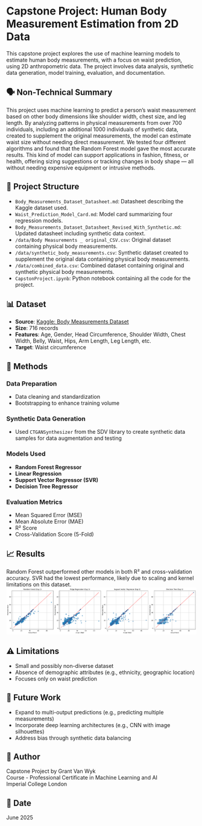 
# Capstone Project: Human Body Measurement Estimation from 2D Data

This capstone project explores the use of machine learning models to estimate human body measurements, with a focus on waist prediction, using 2D anthropometric data. The project involves data analysis, synthetic data generation, model training, evaluation, and documentation.

## 🗣️ Non-Technical Summary

This project uses machine learning to predict a person’s waist measurement based on other body dimensions like shoulder width, chest size, and leg length. By analyzing patterns in physical measurements from over 700 individuals, including an additional 1000 individuals of synthetic data, created to supplement the original measurements, the model can estimate waist size without needing direct measurement. We tested four different algorithms and found that the Random Forest model gave the most accurate results. This kind of model can support applications in fashion, fitness, or health, offering sizing suggestions or tracking changes in body shape — all without needing expensive equipment or intrusive methods.

## 📁 Project Structure

- `Body_Measurements_Dataset_Datasheet.md`: Datasheet describing the Kaggle dataset used.
- `Waist_Prediction_Model_Card.md`: Model card summarizing four regression models.
- `Body_Measurements_Dataset_Datasheet_Revised_With_Synthetic.md`: Updated datasheet including synthetic data context.
- `/data/Body Measurements _ original_CSV.csv`: Original dataset containing physical body measurements.
- `/data/synthetic_body_measurements.csv`: Synthetic dataset created to supplement the original data containing physical body measurements.
- `/data/combined_data.csv`: Combined dataset containing original and synthetic physical body measurements.
- `CapstonProject.ipynb`: Python notebook containing all the code for the project.

## 📊 Dataset

- **Source**: [Kaggle: Body Measurements Dataset](https://www.kaggle.com/datasets/saurabhshahane/body-measurements-dataset)
- **Size**: 716 records
- **Features**: Age, Gender, Head Circumference, Shoulder Width, Chest Width, Belly, Waist, Hips, Arm Length, Leg Length, etc.
- **Target**: Waist circumference

## 🧪 Methods

### Data Preparation
- Data cleaning and standardization
- Bootstrapping to enhance training volume

### Synthetic Data Generation
- Used `CTGANSynthesizer` from the SDV library to create synthetic data samples for data augmentation and testing

### Models Used
- **Random Forest Regressor**
- **Linear Regression**
- **Support Vector Regressor (SVR)**
- **Decision Tree Regressor**

### Evaluation Metrics
- Mean Squared Error (MSE)
- Mean Absolute Error (MAE)
- R² Score
- Cross-Validation Score (5-Fold)

## 📈 Results

Random Forest outperformed other models in both R² and cross-validation accuracy. SVR had the lowest performance, likely due to scaling and kernel limitations on this dataset.
![Model Performance](images/BestRandomForestResults.png)

## ⚠️ Limitations

- Small and possibly non-diverse dataset
- Absence of demographic attributes (e.g., ethnicity, geographic location)
- Focuses only on waist prediction

## 📌 Future Work

- Expand to multi-output predictions (e.g., predicting multiple measurements)
- Incorporate deep learning architectures (e.g., CNN with image silhouettes)
- Address bias through synthetic data balancing

## 👤 Author

Capstone Project by Grant Van Wyk  
Course - Professional Certificate in Machine Learning and AI  
Imperial College London

## 📅 Date

June 2025
